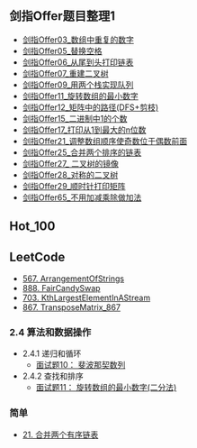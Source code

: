 ## 剑指Offer题目整理1
- [剑指Offer03_数组中重复的数字](剑指Offer/剑指Offer03_数组中重复的数字.md)
- [剑指Offer05_替换空格](剑指Offer/剑指Offer05_替换空格.md)
- [剑指Offer06_从尾到头打印链表](剑指Offer/剑指Offer06_从尾到头打印链表.md)
- [剑指Offer07_重建二叉树](剑指Offer/剑指Offer07_重建二叉树.md)
- [剑指Offer09_用两个栈实现队列](剑指Offer/剑指Offer09_用两个栈实现队列.md)
- [剑指Offer11_旋转数组的最小数字](剑指Offer/剑指Offer11_旋转数组的最小数字.md)
- [剑指Offer12_矩阵中的路径(DFS+剪枝)](剑指Offer/剑指Offer12_矩阵中的路径.md)
- [剑指Offer15_二进制中1的个数](剑指Offer/剑指Offer15_二进制中1的个数.md)
- [剑指Offer17_打印从1到最大的n位数](剑指Offer/剑指Offer17_打印从1到最大的n位数.md)
- [剑指Offer21_调整数组顺序使奇数位于偶数前面](剑指Offer/剑指Offer21_调整数组顺序使奇数位于偶数前面.md)
- [剑指Offer25_合并两个排序的链表](剑指Offer/剑指Offer25_合并两个排序的链表.md)
- [剑指Offer27_ 二叉树的镜像](剑指Offer/剑指Offer27_二叉树的镜像.md)
- [剑指Offer28_对称的二叉树](剑指Offer/剑指Offer28_对称的二叉树.md)
- [剑指Offer29_顺时针打印矩阵](剑指Offer/剑指Offer29_顺时针打印矩阵.md)
- [剑指Offer65_不用加减乘除做加法](剑指Offer/剑指Offer65_不用加减乘除做加法.md)

## Hot_100

## LeetCode
- [567. ArrangementOfStrings](LeetCode_Order/ArrangementOfStrings_567.md)
- [888. FairCandySwap](LeetCode_Order/FairCandySwap_888.md)
- [703. KthLargestElementInAStream](LeetCode_Order/KthLargestElementInAStream_703.md)
- [867. TransposeMatrix_867](LeetCode_Order/TransposeMatrix_867.md)
### 2.4 算法和数据操作
- 2.4.1 递归和循环
	- [面试题10： 斐波那契数列]()
- 2.4.2 查找和排序
	- [面试题11： 旋转数组的最小数字(二分法)](剑指Offer/剑指Offer11_旋转数组的最小数字.md)


### 简单 
- [21. 合并两个有序链表](Hot_100/合并两个有序链表.md)